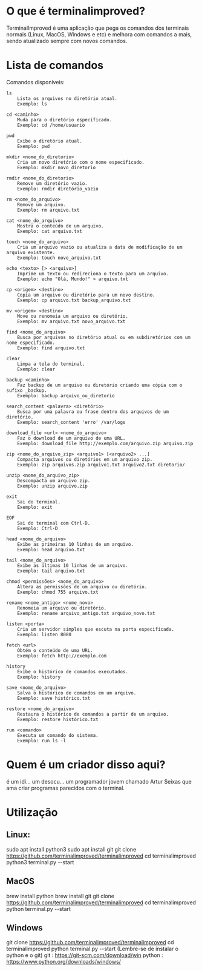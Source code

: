 # O que é terminalimproved?
TerminalImproved é uma aplicação que pega os comandos dos terminais normais (Linux, MacOS, Windows e etc) e melhora com comandos a mais, sendo atualizado sempre com novos comandos.

# Lista de comandos
Comandos disponíveis:

    ls
        Lista os arquivos no diretório atual.
        Exemplo: ls

    cd <caminho>
        Muda para o diretório especificado.
        Exemplo: cd /home/usuario

    pwd
        Exibe o diretório atual.
        Exemplo: pwd

    mkdir <nome_do_diretorio>
        Cria um novo diretório com o nome especificado.
        Exemplo: mkdir novo_diretorio

    rmdir <nome_do_diretorio>
        Remove um diretório vazio.
        Exemplo: rmdir diretório_vazio

    rm <nome_do_arquivo>
        Remove um arquivo.
        Exemplo: rm arquivo.txt

    cat <nome_do_arquivo>
        Mostra o conteúdo de um arquivo.
        Exemplo: cat arquivo.txt

    touch <nome_do_arquivo>
        Cria um arquivo vazio ou atualiza a data de modificação de um arquivo existente.
        Exemplo: touch novo_arquivo.txt

    echo <texto> [> <arquivo>]
        Imprime um texto ou redireciona o texto para um arquivo.
        Exemplo: echo "Olá, Mundo!" > arquivo.txt

    cp <origem> <destino>
        Copia um arquivo ou diretório para um novo destino.
        Exemplo: cp arquivo.txt backup_arquivo.txt

    mv <origem> <destino>
        Move ou renomeia um arquivo ou diretório.
        Exemplo: mv arquivo.txt novo_arquivo.txt

    find <nome_do_arquivo>
        Busca por arquivos no diretório atual ou em subdiretórios com um nome especificado.
        Exemplo: find arquivo.txt

    clear
        Limpa a tela do terminal.
        Exemplo: clear

    backup <caminho>
        Faz backup de um arquivo ou diretório criando uma cópia com o sufixo _backup.
        Exemplo: backup arquivo_ou_diretorio

    search_content <palavra> <diretório>
        Busca por uma palavra ou frase dentro dos arquivos de um diretório.
        Exemplo: search_content 'erro' /var/logs

    download_file <url> <nome_do_arquivo>
        Faz o download de um arquivo de uma URL.
        Exemplo: download_file http://exemplo.com/arquivo.zip arquivo.zip

    zip <nome_do_arquivo_zip> <arquivo1> [<arquivo2> ...]
        Compacta arquivos ou diretórios em um arquivo zip.
        Exemplo: zip arquivos.zip arquivo1.txt arquivo2.txt diretorio/

    unzip <nome_do_arquivo_zip>
        Descompacta um arquivo zip.
        Exemplo: unzip arquivo.zip

    exit
        Sai do terminal.
        Exemplo: exit

    EOF
        Sai do terminal com Ctrl-D.
        Exemplo: Ctrl-D

    head <nome_do_arquivo>
        Exibe as primeiras 10 linhas de um arquivo.
        Exemplo: head arquivo.txt

    tail <nome_do_arquivo>
        Exibe as últimas 10 linhas de um arquivo.
        Exemplo: tail arquivo.txt

    chmod <permissões> <nome_do_arquivo>
        Altera as permissões de um arquivo ou diretório.
        Exemplo: chmod 755 arquivo.txt

    rename <nome_antigo> <nome_novo>
        Renomeia um arquivo ou diretório.
        Exemplo: rename arquivo_antigo.txt arquivo_novo.txt

    listen <porta>
        Cria um servidor simples que escuta na porta especificada.
        Exemplo: listen 8080

    fetch <url>
        Obtém o conteúdo de uma URL.
        Exemplo: fetch http://exemplo.com

    history
        Exibe o histórico de comandos executados.
        Exemplo: history

    save <nome_do_arquivo>
        Salva o histórico de comandos em um arquivo.
        Exemplo: save histórico.txt

    restore <nome_do_arquivo>
        Restaura o histórico de comandos a partir de um arquivo.
        Exemplo: restore histórico.txt

    run <comando>
        Executa um comando do sistema.
        Exemplo: run ls -l

# Quem é um criador disso aqui? 
é um idi... um desocu... um programador jovem chamado Artur Seixas que ama criar programas parecidos com o terminal.
# Utilização

## Linux: 
sudo apt install python3
sudo apt install git
git clone https://github.com/terminalimproved/terminalimproved
cd terminalimproved
python3 terminal.py --start

## MacOS
brew install python
brew install git
git clone https://github.com/terminalimproved/terminalimproved
cd terminalimproved
python terminal.py --start

## Windows 
git clone https://github.com/terminalimproved/terminalimproved
cd terminalimproved
python terminal.py --start
(Lembre-se de instalar o python e o git)
git : https://git-scm.com/download/win
python : https://www.python.org/downloads/windows/
